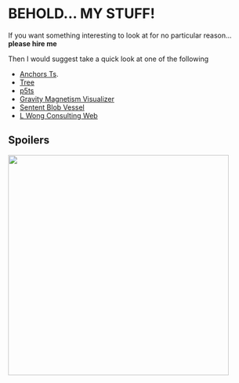 <h1>BEHOLD... MY STUFF!</h1>

If you want something interesting to look at for no particular reason... **please hire me**

Then I would suggest take a quick look at one of the following 
- [Anchors Ts](https://github.com/Rio-Lv/anchors_ts). 
- [Tree](https://github.com/Rio-Lv/Tree)
- [p5ts](https://github.com/Rio-Lv/p5ts)
- [Gravity Magnetism Visualizer](https://github.com/Rio-Lv/Gravity-and-Magentism-visualizer)
- [Sentent Blob Vessel](https://github.com/Rio-Lv/SentientBlobSandbox)
- [L Wong Consulting Web](https://github.com/Rio-Lv/LWongWeb)


<h2>Spoilers</h2>

<img src = "https://user-images.githubusercontent.com/68161803/211034876-66e39303-56f2-4ff7-8083-4e0193c29ca7.png" width = "450"/>

<!-- ![BOX1000](https://user-images.githubusercontent.com/68161803/211034876-66e39303-56f2-4ff7-8083-4e0193c29ca7.png) -->
